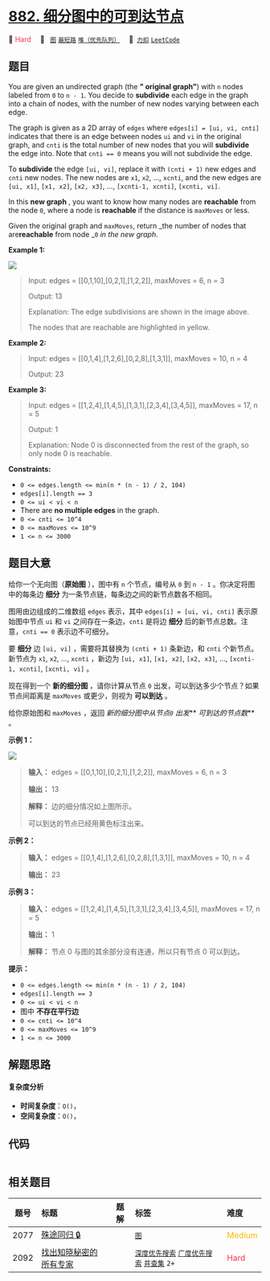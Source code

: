 # [882. 细分图中的可到达节点](https://2xiao.github.io/leetcode-js/problem/0882.html)

🔴 <font color=#ff334b>Hard</font>&emsp; 🔖&ensp; [`图`](/tag/graph.md) [`最短路`](/tag/shortest-path.md) [`堆（优先队列）`](/tag/heap-priority-queue.md)&emsp; 🔗&ensp;[`力扣`](https://leetcode.cn/problems/reachable-nodes-in-subdivided-graph) [`LeetCode`](https://leetcode.com/problems/reachable-nodes-in-subdivided-graph)

## 题目

You are given an undirected graph (the **" original graph"**) with `n` nodes
labeled from `0` to `n - 1`. You decide to **subdivide** each edge in the
graph into a chain of nodes, with the number of new nodes varying between each
edge.

The graph is given as a 2D array of `edges` where `edges[i] = [ui, vi, cnti]`
indicates that there is an edge between nodes `ui` and `vi` in the original
graph, and `cnti` is the total number of new nodes that you will **subdivide**
the edge into. Note that `cnti == 0` means you will not subdivide the edge.

To **subdivide** the edge `[ui, vi]`, replace it with `(cnti + 1)` new edges
and `cnti` new nodes. The new nodes are `x1`, `x2`, ..., `xcnti`, and the new
edges are `[ui, x1]`, `[x1, x2]`, `[x2, x3]`, ..., `[xcnti-1, xcnti]`,
`[xcnti, vi]`.

In this **new graph** , you want to know how many nodes are **reachable** from
the node `0`, where a node is **reachable** if the distance is `maxMoves` or
less.

Given the original graph and `maxMoves`, return _the number of nodes that
are**reachable** from node _`0` _in the new graph_.



**Example 1:**

![](https://s3-lc-upload.s3.amazonaws.com/uploads/2018/08/01/origfinal.png)

> Input: edges = [[0,1,10],[0,2,1],[1,2,2]], maxMoves = 6, n = 3
> 
> Output: 13
> 
> Explanation: The edge subdivisions are shown in the image above.
> 
> The nodes that are reachable are highlighted in yellow.

**Example 2:**

> Input: edges = [[0,1,4],[1,2,6],[0,2,8],[1,3,1]], maxMoves = 10, n = 4
> 
> Output: 23

**Example 3:**

> Input: edges = [[1,2,4],[1,4,5],[1,3,1],[2,3,4],[3,4,5]], maxMoves = 17, n = 5
> 
> Output: 1
> 
> Explanation: Node 0 is disconnected from the rest of the graph, so only node 0 is reachable.

**Constraints:**

  * `0 <= edges.length <= min(n * (n - 1) / 2, 104)`
  * `edges[i].length == 3`
  * `0 <= ui < vi < n`
  * There are **no multiple edges** in the graph.
  * `0 <= cnti <= 10^4`
  * `0 <= maxMoves <= 10^9`
  * `1 <= n <= 3000`


## 题目大意

给你一个无向图（**原始图** ），图中有 `n` 个节点，编号从 `0` 到 `n - 1` 。你决定将图中的每条边 **细分**
为一条节点链，每条边之间的新节点数各不相同。

图用由边组成的二维数组 `edges` 表示，其中 `edges[i] = [ui, vi, cnti]` 表示原始图中节点 `ui` 和 `vi`
之间存在一条边，`cnti` 是将边 **细分** 后的新节点总数。注意，`cnti == 0` 表示边不可细分。

要 **细分** 边 `[ui, vi]` ，需要将其替换为 `(cnti + 1)` 条新边，和 `cnti` 个新节点。新节点为 `x1`, `x2`,
..., `xcnti` ，新边为 `[ui, x1]`, `[x1, x2]`, `[x2, x3]`, ..., `[xcnti-1, xcnti]`,
`[xcnti, vi]` 。

现在得到一个 **新的细分图** ，请你计算从节点 `0` 出发，可以到达多少个节点？如果节点间距离是 `maxMoves` 或更少，则视为
**可以到达** 。

给你原始图和 `maxMoves` ，返回 _新的细分图中从节点`0` 出发_** _可到达的节点数_**  。



**示例 1：**

![](https://s3-lc-upload.s3.amazonaws.com/uploads/2018/08/01/origfinal.png)

> 
> 
> 
> 
> 
> **输入：** edges = [[0,1,10],[0,2,1],[1,2,2]], maxMoves = 6, n = 3
> 
> **输出：** 13
> 
> **解释：** 边的细分情况如上图所示。
> 
> 可以到达的节点已经用黄色标注出来。
> 
> 

**示例 2：**

> 
> 
> 
> 
> 
> **输入：** edges = [[0,1,4],[1,2,6],[0,2,8],[1,3,1]], maxMoves = 10, n = 4
> 
> **输出：** 23
> 
> 

**示例 3：**

> 
> 
> 
> 
> 
> **输入：** edges = [[1,2,4],[1,4,5],[1,3,1],[2,3,4],[3,4,5]], maxMoves = 17, n = 5
> 
> **输出：** 1
> 
> **解释：** 节点 0 与图的其余部分没有连通，所以只有节点 0 可以到达。
> 
> 



**提示：**

  * `0 <= edges.length <= min(n * (n - 1) / 2, 104)`
  * `edges[i].length == 3`
  * `0 <= ui < vi < n`
  * 图中 **不存在平行边**
  * `0 <= cnti <= 10^4`
  * `0 <= maxMoves <= 10^9`
  * `1 <= n <= 3000`


## 解题思路

#### 复杂度分析

- **时间复杂度**：`O()`，
- **空间复杂度**：`O()`，

## 代码

```javascript

```

## 相关题目

<!-- prettier-ignore -->
| 题号 | 标题 | 题解 | 标签 | 难度 |
| :------: | :------ | :------: | :------ | :------ |
| 2077 | [殊途同归 🔒](https://leetcode.com/problems/paths-in-maze-that-lead-to-same-room) |  |  [`图`](/tag/graph.md) | <font color=#ffb800>Medium</font> |
| 2092 | [找出知晓秘密的所有专家](https://leetcode.com/problems/find-all-people-with-secret) |  |  [`深度优先搜索`](/tag/depth-first-search.md) [`广度优先搜索`](/tag/breadth-first-search.md) [`并查集`](/tag/union-find.md) `2+` | <font color=#ff334b>Hard</font> |
